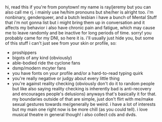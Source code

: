 hi, read this if you're from ponytown!
my name is ray/jeremy but you can also call me rj. i mainly use he/him pronouns but she/her is alright too.
i'm nonbinary, genderqueer, and a butch lesbian
i have a bunch of Mental Stuff that i'm not gonna list but i might bring them up in conversation and it affects my behavior
i also have chronic pain and fatigue, which may cause me to leave randomly and be inactive for long periods of time. sorry!
you probably came for my DNI, so here it is. i'll usually just hide you, but some of this stuff i can't just see from your skin or profile, so:
- proshippers
- bigots of any kind (obviously)
- able-bodied ride the cyclone fans
- dsmp/modern mcyter fans
- you have fonts on your profile and/or a hard-to-read typing quirk
- you're really negative or judgy about every little thing
- you're against reality checking (obviously don't do it to random people but like also saying reality checking is inherently bad is anti-recovery and encourages people's delusions)
anyways that's basically it for that. my boundaries outside of that are simple, just don't flirt with me/make sexual gestures towards me/generally be weird.
i have a lot of interests but my main one right now is be more chill (as you could tell). i love musical theatre in general though! i also collect cds and dvds.
